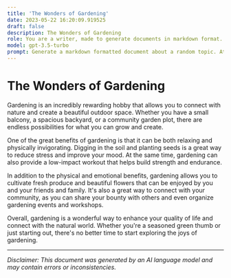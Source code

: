 ```yaml
---
title: 'The Wonders of Gardening'
date: 2023-05-22 16:20:09.919525
draft: false
description: The Wonders of Gardening
role: You are a writer, made to generate documents in markdown format. It is very important that all of the documents you generate are in valid markdown format.
model: gpt-3.5-turbo
prompt: Generate a markdown formatted document about a random topic. At the bottom, include a disclaimer explaining that the document was generated by you. The first line of the document should be the title. Make sure that the entire document is in proper markdown format, using a mix of various tags to make the document visually appealing.
---
```


# The Wonders of Gardening

Gardening is an incredibly rewarding hobby that allows you to connect with nature and create a beautiful outdoor space. Whether you have a small balcony, a spacious backyard, or a community garden plot, there are endless possibilities for what you can grow and create.

One of the great benefits of gardening is that it can be both relaxing and physically invigorating. Digging in the soil and planting seeds is a great way to reduce stress and improve your mood. At the same time, gardening can also provide a low-impact workout that helps build strength and endurance.

In addition to the physical and emotional benefits, gardening allows you to cultivate fresh produce and beautiful flowers that can be enjoyed by you and your friends and family. It's also a great way to connect with your community, as you can share your bounty with others and even organize gardening events and workshops.

Overall, gardening is a wonderful way to enhance your quality of life and connect with the natural world. Whether you're a seasoned green thumb or just starting out, there's no better time to start exploring the joys of gardening.

---
*Disclaimer: This document was generated by an AI language model and may contain errors or inconsistencies.*